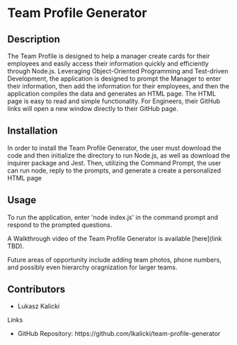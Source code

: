 # Team Profile Generator

## Description 

The Team Profile is designed to help a manager create cards for their employees and easily access their information quickly and efficiently through Node.js. Leveraging Object-Oriented Programming and Test-driven Development, the application is designed to prompt the Manager to enter their information, then add the information for their employees, and then the application compiles the data and generates an HTML page. The HTML page is easy to read and simple functionality. For Engineers, their GitHub links will open a new window directly to their GitHub page. 

## Installation

In order to install the Team Profile Generator, the user must download the code and then initialize the directory to run Node.js, as well as download the inquirer package and Jest. Then, utilizing the Command Prompt, the user can run node, reply to the prompts, and generate a create a personalized HTML page

## Usage 

To run the application, enter 'node index.js' in the command prompt and respond to the prompted questions. 

A Walkthrough video of the Team Profile Generator is available [here](link TBD).

Future areas of opportunity include adding team photos, phone numbers, and possibly even hierarchy oragnization for larger teams.

## Contributors

- Lukasz Kalicki 

Links
<ul>
    <li>
    GitHub Repository: https://github.com/lkalicki/team-profile-generator
    </li>
</ul>



